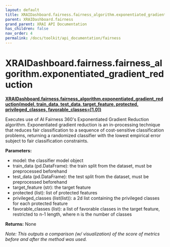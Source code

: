 ```yaml
---
layout: default
title: XRAIDashboard.fairness.fairness_algorithm.exponentiated_gradient_reduction
parent: XRAIDashboard.fairness
grand_parent: XRAI API Documentation
has_children: false
nav_order: 4
permalink: /docs/toolkit/api_documentation/fairness
---
```


# XRAIDashboard.fairness.fairness_algorithm.exponentiated_gradient_reduction
**[XRAIDashboard.fairness.fairness_algorithm.exponentiated_gradient_reduction(model, train_data, test_data, target_feature, protected, privileged_classes, favorable_classes=[1.0])](https://github.com/gaberamolete/XRAIDashboard/blob/main/fairness/fairness_algorithm.py)**


Executes use of AI Fairness 360's Exponentiated Gradient Reduction algorithm. Exponentiated gradient reduction is an in-processing technique that reduces fair classification to a sequence of cost-sensitive classification problems, returning a randomized classifier with the lowest empirical error subject to fair classification constraints.


**Parameters:**
-  model: the classifier model object
- train_data (pd.DataFrame): the train split from the dataset, must be preprocessed beforehand
- test_data (pd.DataFrame): the test split from the dataset, must be preprocessed beforehand
- target_feature (str): the target feature
- protected (list): list of protected features
- privileged_classes (list(list)): a 2d list containing the privileged classes for each protected feature
- favorable_classes (list): a list of favorable classes in the target feature, restricted to n-1 length, where n is the number of classes

**Returns:**
None

*Note: This outputs a comparison (w/ visualization) of the score of metrics before and after the method was used.*